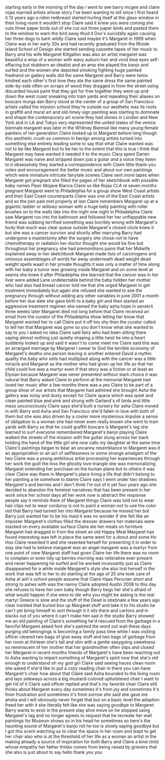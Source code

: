 
starting early in the morning of the day
i went to see barry mcgee and claire
rojas married artists whose story I&#39;ve
been wanting to tell since I first heard
it 13 years ago a robin redbreast
started hurling itself at the glass
window in their living room it wouldn&#39;t
stop Claire said it knew you were coming
she cuts three paper birds out of she
cut out three paper birds and pasted
them to the window to warn the bird away
thud it Dov&#39;s suicidally again causing
her three dogs to bark wildly Claire
said maybe it&#39;s Margaret in 1999 when
Claire was in her early 20s and had
recently graduated from the Rhode Island
School of Design she started sending
cassette tapes of her music to Barry and
his wife Margaret Killgallon was also an
artist margaret was beautiful a wisp of
a woman with wavy auburn hair and vivid
blue eyes self-effacing but stubborn an
idealist and an amp she played the banjo
and surfed and the women she depicted
smoking fighting huge painted freehand
on gallery walls did the same Margaret
and Barry were twins kindred each
other&#39;s first love they ate the same
dress the same painted side-by-side
often on scraps of wood they dragged in
from the street using discarded house
paint that they got for free together
they went up and down the west coast
sneaking into train yards and repeating
their aliases on boxcars murga dan Barry
stood at the center of a group of San
Francisco artists called the mission
school they&#39;re outside our aesthetic was
its roots in graffiti and mural art and
old-timey sign painting was starting to
dominate and shape the contemporary art
scene they had shows in London and New
York and
in LA and Tokyo very represented the
united states of the venice biennale
margaret was later in the Whitney
Biennial like many young female painters
of her generation Claire looked up to
Margaret before long though this
aesthetic crush so common in benign
among artists turned into something else
entirely leading some to say that what
Claire wanted was not to be like
Margaret but to be her to the extent
that this is true i think that Margaret
may have wanted it needed it to the
music Clara spent Darien Margaret was
naive and stripped down just a guitar
and a voice they listen to it
obsessively they started a
correspondence with Claire little
thank-you notes and encouragement the
better music and about our own paintings
which were miniature intricate fairytale
scenes Claire sent more tapes when
Margaret got pregnant she filled the
pages of her sketchbook with possible
baby names Piper Mojave Bianca Claire so
like Rojas CLA re seven months pregnant
Margaret went to Philadelphia for a
group show West Coast artists and their
East Coast counterparts Claire was one
of the East Coast artists and so the pen
pals met properly at last Claire
remembers Margaret up at a gigantic
ladder or willowy woman with a huge
belly painting with roller brushes on to
the walls late into the night one night
in Philadelphia Claire saw Margaret run
into the bathroom and followed her her
unflappable new friend was sobbing
terrified something was horribly wrong
with Margaret&#39;s body that much was clear
queue outside Margaret&#39;s closed circle
knew it but she was a cancer survivor
and shortly after marrying Barry had
undergone a mastectomy
after the surgery she chose not to have
chemotherapy or radiation her doctor
thought she would be fine but throughout
her pregnancy she had premonitions pains
that her Midwife explained away in her
sketchbook Margaret made lists of
carcinogens and ominous assemblages of
words far away underneath dead weight
dead weight spells waait in her private
thoughts it was only a matter of time
along with her baby a tumor was growing
inside Margaret and on some level at
seems she knew it after Philadelphia she
learned that the cancer was in her liver
were added Lane undetectable behind the
baby hidden her mother who had also had
breast cancer told me that she urged
Margaret to get treatment immediately
but again she refused she wanted to see
the pregnancy through without adding any
other variables in june 2001 a month
before her due date she gave birth to a
baby girl and then started an aggressive
treatment regimen she named the baby
asha hope in sanskrit three weeks later
Margaret died not long before that
Claire received an email from the
curator of the Philadelphia show letting
her know that Margaret wanted her to
call Claire put it off too shy then the
curator called to tell her that Margaret
was gone so you don&#39;t know what she
wanted to say to you I asked no idea
Claire said fairy who had been sitting
there saying almost nothing just quietly
shaping a little twist tie into a heart
suddenly looked up and said it wasn&#39;t to
come meet me Claire said this was an
arranged marriage by Margaret I swear to
God
the terrible economy of Margaret&#39;s
deaths one person leaving is another
entered David a mythic quality the baby
who sells had multiplied along with the
cancer was a little miracle and Margaret
as the mother who had given up her life
so that her child could live was a
martyr even if that story was a fiction
or at least an Elysian because Margaret
was never presented without stark choice
it was natural that Barry asked Claire
to perform at the memorial Margaret had
loved her music after a few months there
was a yes Claire to be part of a group
show of our artists that Margaret had
admired she brought Asha the gallery was
noisy and dusty except for Claire space
which was quiet and clean painted blue
and pink and strung with Garland&#39;s of
birds and little mess unconsciously
Claire says she&#39;d built a nursery for
asha Claire moved in with Barry and Asha
and San Francisco she&#39;d fallen in love
with both of them but she was also
driven by a cooler more mysterious
impulse a sense of obligation to a woman
she had never even really known she went
to train yards with Barry so that he
could graffiti boxcars is Margaret&#39;s tag
she learned to surf everyone remembered
Margaret&#39;s banjo playing Claire walked
the streets of the mission with the
guitar slung across her back holding the
hand of the little girl she now calls my
daughter at the same time Claire&#39;s
paintings began to bear an uncanny
resemblance to Margaret was it an
appropriation or an act of selflessness
or some strange amalgam of the two
Claire was a young ambitious artist
processing her experiences through her
work the guilt the loss the ghostly love
triangle she was memorializing Margaret
extending her purchase on the human
plane but to others it was clear Claire
was there in Margaret&#39;s place living a
life that didn&#39;t belong to her painting
a lie somehow to blame Claire says I
went under two shadows Margaret&#39;s and
berries and I don&#39;t think I&#39;m out of it
yet four years ago she decided to
abandon the feminist narratives that has
been present in her work since her
school days all her work now is abstract
the response people say it reminds them
of Margaret things Claire was told not
to wear hair clips not to wear corduroy
is not to paint a woman not to use the
color red that Barry had turned her into
Margaret because he missed her but Barry
just wanted her to be his maid it was no
wonder if she felt like an imposter
Margaret&#39;s clothes filled the dresser
drawers her materials were stacked on
every available surface Claire ate her
meals on furniture Margaret had dragged
in from the street an old Happy Meal
Margaret has found interesting was left
in place the same went for a donut and
some Ho Hos Claire resented it and she
resented herself for presenting it in
order to stay she had to believe
margaret was an angel margaret was a
martyr from one point of view Margaret
staff had given Claire her life there
was no room to complain or even tidy up
berries morning was reiterative
ever-present and never happening he
surfed and he worked incessantly just as
Claire disappeared for a while inside
Margaret&#39;s style she also lost herself
in the work that was left to her to do
starting at the age of 25 she took care
of Asha at ash&#39;s school people assume
that Claire Haas Peruvian short and
strong to ashes with
was the nanny Claire adopted Austin 2008
to this day she refuses to have her own
baby though Barry begs her she&#39;s afraid
of what would happen if she were to die
who you might be asking is the real
martyr Greece is slow and the stuff of
the Dead is obstinate a few years ago
clear insisted that buried box up
Margaret stuff and take it to his studio
he can&#39;t yet bring himself to sort
through it it sits there and cartons and
in stacks out of you where it can&#39;t make
him sad in the studio Barry showed me an
old painting of Claire&#39;s something he&#39;d
rescued from the garbage in a fanciful
Margaret asked font she&#39;s painted the
word out wait these days purging old
belongings is becoming a family pass
time while I was visiting officer
cleared two bags of give away stuff and
two bags of garbage from her room at
thirteen she&#39;s tall and slim with a
gentle easygoing sweetness so
reminiscent of her mother that her
grandmother often slips and closed her
Margaret in recent months friends of
Margaret&#39;s have been reaching out to
Asha wanting to impart something of
Margaret&#39;s spirit now that she&#39;s old
enough to understand oh my god girl
Claire said seeing haces clean room she
asked if she&#39;d like to put a cozy
reading chair in there you can have
Margaret&#39;s chair how about that Claire
said Asha bounded to the living room and
lays sideways across a big
mustard-colored upholstered chair I want
to get rid of it Claire said officer
replied and that&#39;s my favorite chair
Claire still thinks about Margaret every
day sometimes it&#39;s from joy and
sometimes it&#39;s from frustration and
sometimes it&#39;s from sorrow she said she
gave me ahsha and I will obviously never
forget that but on a basic level the
adoption freed her
with it she literally felt like she was
saying goodbye to Margaret Barry wants
to exist in the present stay alive move
on he stopped using Margaret&#39;s tag and
no longer agrees to request that he
recreate her wall paintings for Museum
shows so in his head he sometimes so
here&#39;s the haunting sound of Margaret&#39;s
banjo roll he too is slowly saying
goodbye but I got this scent watching us
to clear the space in her room and leapt
to get her chair also who is at the
threshold of her life as a woman an
artist in the making already a source of
inspiration for both Barry and Claire a
kind child whose empathy her father
thinks comes from being raised by
grievers that she also is just about to
say hello
thank you
you
